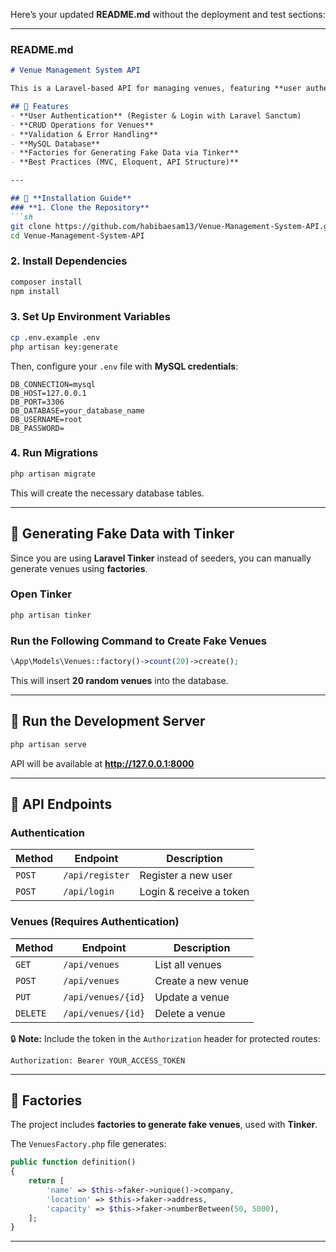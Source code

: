 Here’s your updated **README.md** without the deployment and test sections:  

---

### **README.md**  

```md
# Venue Management System API

This is a Laravel-based API for managing venues, featuring **user authentication, CRUD operations, validation, and API authentication using Laravel Sanctum**.

## 🚀 Features
- **User Authentication** (Register & Login with Laravel Sanctum)
- **CRUD Operations for Venues**
- **Validation & Error Handling**
- **MySQL Database**
- **Factories for Generating Fake Data via Tinker**
- **Best Practices (MVC, Eloquent, API Structure)**

---

## 📌 **Installation Guide**
### **1. Clone the Repository**
```sh
git clone https://github.com/habibaesam13/Venue-Management-System-API.git
cd Venue-Management-System-API
```

### **2. Install Dependencies**
```sh
composer install
npm install
```

### **3. Set Up Environment Variables**
```sh
cp .env.example .env
php artisan key:generate
```
Then, configure your `.env` file with **MySQL credentials**:
```
DB_CONNECTION=mysql
DB_HOST=127.0.0.1
DB_PORT=3306
DB_DATABASE=your_database_name
DB_USERNAME=root
DB_PASSWORD=
```

### **4. Run Migrations**
```sh
php artisan migrate
```
This will create the necessary database tables.

---

## 📌 **Generating Fake Data with Tinker**
Since you are using **Laravel Tinker** instead of seeders, you can manually generate venues using **factories**.

### **Open Tinker**
```sh
php artisan tinker
```

### **Run the Following Command to Create Fake Venues**
```php
\App\Models\Venues::factory()->count(20)->create();
```
This will insert **20 random venues** into the database.

---

## 📌 **Run the Development Server**
```sh
php artisan serve
```
API will be available at **http://127.0.0.1:8000**

---

## 📌 **API Endpoints**
### **Authentication**
| Method | Endpoint | Description |
|--------|---------|------------|
| `POST` | `/api/register` | Register a new user |
| `POST` | `/api/login` | Login & receive a token |

### **Venues (Requires Authentication)**
| Method | Endpoint | Description |
|--------|---------|------------|
| `GET`  | `/api/venues` | List all venues |
| `POST` | `/api/venues` | Create a new venue |
| `PUT`  | `/api/venues/{id}` | Update a venue |
| `DELETE` | `/api/venues/{id}` | Delete a venue |

🔒 **Note:** Include the token in the `Authorization` header for protected routes:
```
Authorization: Bearer YOUR_ACCESS_TOKEN
```

---

## 📌 **Factories**
The project includes **factories to generate fake venues**, used with **Tinker**.

The `VenuesFactory.php` file generates:
```php
public function definition()
{
    return [
        'name' => $this->faker->unique()->company,
        'location' => $this->faker->address,
        'capacity' => $this->faker->numberBetween(50, 5000),
    ];
}
```

---


